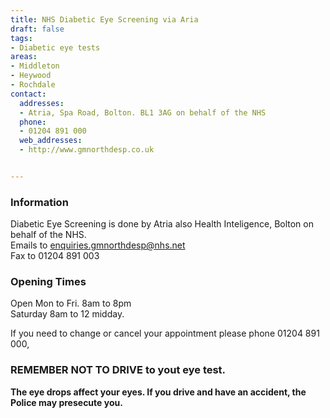 ```yaml
---
title: NHS Diabetic Eye Screening via Aria
draft: false
tags:
- Diabetic eye tests
areas:
- Middleton
- Heywood
- Rochdale
contact:
  addresses:
  - Atria, Spa Road, Bolton. BL1 3AG on behalf of the NHS
  phone:
  - 01204 891 000
  web_addresses:
  - http://www.gmnorthdesp.co.uk


---
```


### Information
Diabetic Eye Screening is done by Atria also Health Inteligence, Bolton on behalf of the NHS.  
Emails to  enquiries.gmnorthdesp@nhs.net  
Fax to 01204 891 003  

### Opening Times
Open Mon to Fri.   8am to 8pm  
Saturday  8am to 12 midday.

If you need to change or cancel your appointment please phone 01204 891 000,

### REMEMBER NOT TO DRIVE to yout eye test.
**The eye drops affect your eyes.  If you drive and have an accident, the Police may presecute you.**

